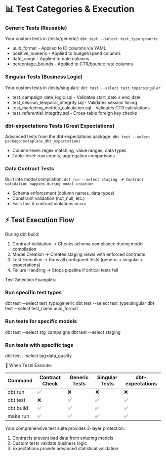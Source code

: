 # 📊 Test Categories & Execution

### Generic Tests (Reusable)

Your custom tests in /tests/generic/: `dbt test --select test_type:generic`

- uuid_format - Applied to ID columns via YAML
- positive_numeric - Applied to budget/spend columns
- date_range - Applied to date columns
- percentage_bounds - Applied to CTR/bounce rate columns

### Singular Tests (Business Logic)

Your custom tests in /tests/singular/: `dbt test --select test_type:singular`

- test_campaign_date_logic.sql - Validates start_date ≤ end_date
- test_session_temporal_integrity.sql - Validates session timing
- test_marketing_metrics_calculation.sql - Validates CTR calculations
- test_referential_integrity.sql - Cross-table foreign key checks

### dbt-expectations Tests (Great Expectations)

Advanced tests from the dbt-expectations package: `dbt test --select package:metaplane_dbt_expectations`

- Column-level: regex matching, value ranges, data types
- Table-level: row counts, aggregation comparisons

### Data Contract Tests

Built into model compilation: `dbt run --select staging  # Contract validation happens during model creation`

- Schema enforcement (column names, data types)
- Constraint validation (not_null, etc.)
- Fails fast if contract violations occur

## ⚡ Test Execution Flow

During dbt build:

1. Contract Validation → Checks schema compliance during model compilation
2. Model Creation → Creates staging views with enforced contracts
3. Test Execution → Runs all configured tests (generic + singular + expectations)
4. Failure Handling → Stops pipeline if critical tests fail

Test Selection Examples:

### Run specific test types
dbt test --select test_type:generic
dbt test --select test_type:singular
dbt test --select test_name:uuid_format

### Run tests for specific models
dbt test --select stg_campaigns
dbt test --select staging

### Run tests with specific tags
dbt test --select tag:data_quality

🎯 When Tests Execute:

| Command   | Contract Check | Generic Tests | Singular Tests | dbt-expectations |
|-----------|----------------|---------------|----------------|------------------|
| dbt run   | ✅              | ❌             | ❌              | ❌                |
| dbt test  | ❌              | ✅             | ✅              | ✅                |
| dbt build | ✅              | ✅             | ✅              | ✅                |
| make run  | ✅              | ✅             | ✅              | ✅                |

Your comprehensive test suite provides 3-layer protection:
1. Contracts prevent bad data from entering models
2. Custom tests validate business logic
3. Expectations provide advanced statistical validation